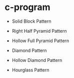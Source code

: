 # c-program

-  Solid Block Pattern
  

-  Right Half Pyramid Pattern
  
  
- Hollow Full Pyramid Pattern


- Diamond Pattern 


- Hollow Diamond Pattern


- Hourglass Pattern

